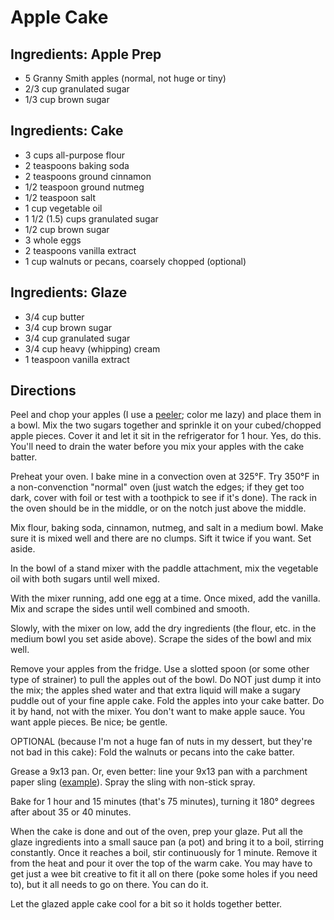 # Apple Cake

## Ingredients: Apple Prep
- 5 Granny Smith apples (normal, not huge or tiny)
- 2/3 cup granulated sugar
- 1/3 cup brown sugar

## Ingredients: Cake
- 3 cups all-purpose flour
- 2 teaspoons baking soda
- 2 teaspoons ground cinnamon
- 1/2 teaspoon ground nutmeg
- 1/2 teaspoon salt
- 1 cup vegetable oil
- 1 1/2 (1.5) cups granulated sugar
- 1/2 cup brown sugar
- 3 whole eggs
- 2 teaspoons vanilla extract
- 1 cup walnuts or pecans, coarsely chopped (optional)

## Ingredients: Glaze
- 3/4 cup butter
- 3/4 cup brown sugar
- 3/4 cup granulated sugar
- 3/4 cup heavy (whipping) cream
- 1 teaspoon vanilla extract

## Directions

Peel and chop your apples (I use a [peeler](https://www.amazon.com/dp/B0000DZ16W/); color me lazy) and place them in a bowl. Mix the two sugars together and sprinkle it on your cubed/chopped apple pieces. Cover it and let it sit in the refrigerator for 1 hour. Yes, do this. You'll need to drain the water before you mix your apples with the cake batter.

Preheat your oven. I bake mine in a convection oven at 325°F. Try 350°F in a non-convenction "normal" oven (just watch the edges; if they get too dark, cover with foil or test with a toothpick to see if it's done). The rack in the oven should be in the middle, or on the notch just above the middle.

Mix flour, baking soda, cinnamon, nutmeg, and salt in a medium bowl. Make sure it is mixed well and there are no clumps. Sift it twice if you want. Set aside.

In the bowl of a stand mixer with the paddle attachment, mix the vegetable oil with both sugars until well mixed.

With the mixer running, add one egg at a time. Once mixed, add the vanilla. Mix and scrape the sides until well combined and smooth.

Slowly, with the mixer on low, add the dry ingredients (the flour, etc. in the medium bowl you set aside above). Scrape the sides of the bowl and mix well.

Remove your apples from the fridge. Use a slotted spoon (or some other type of strainer) to pull the apples out of the bowl. Do NOT just dump it into the mix; the apples shed water and that extra liquid will make a sugary puddle out of your fine apple cake. Fold the apples into your cake batter. Do it by hand, not with the mixer. You don't want to make apple sauce. You want apple pieces. Be nice; be gentle.

OPTIONAL (because I'm not a huge fan of nuts in my dessert, but they're not bad in this cake): Fold the walnuts or pecans into the cake batter.

Grease a 9x13 pan. Or, even better: line your 9x13 pan with a parchment paper sling ([example](https://mintandmallowkitchen.com/how-to-line-a-loaf-pan/)). Spray the sling with non-stick spray. 

Bake for 1 hour and 15 minutes (that's 75 minutes), turning it 180° degrees after about 35 or 40 minutes. 

When the cake is done and out of the oven, prep your glaze. Put all the glaze ingredients into a small sauce pan (a pot) and bring it to a boil, stirring constantly. Once it reaches a boil, stir continuously for 1 minute. Remove it from the heat and pour it over the top of the warm cake. You may have to get just a wee bit creative to fit it all on there (poke some holes if you need to), but it all needs to go on there. You can do it.

Let the glazed apple cake cool for a bit so it holds together better. 
